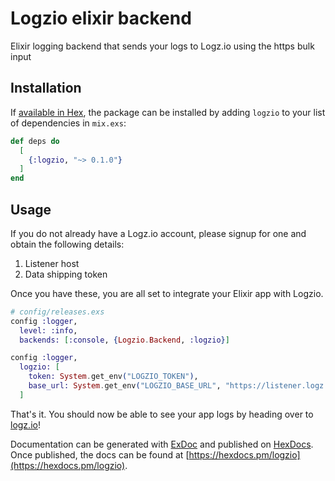 # Logzio elixir backend
Elixir logging backend that sends your logs to Logz.io using the https bulk input 

## Installation

If [available in Hex](https://hex.pm/docs/publish), the package can be installed
by adding `logzio` to your list of dependencies in `mix.exs`:

```elixir
def deps do
  [
    {:logzio, "~> 0.1.0"}
  ]
end
```

## Usage
If you do not already have a Logz.io account, please signup for one and obtain the following details:
1. Listener host
2. Data shipping token

Once you have these, you are all set to integrate your Elixir app with Logzio.

```elixir
# config/releases.exs
config :logger, 
  level: :info, 
  backends: [:console, {Logzio.Backend, :logzio}]

config :logger, 
  logzio: [
    token: System.get_env("LOGZIO_TOKEN"),
    base_url: System.get_env("LOGZIO_BASE_URL", "https://listener.logz.io:8071/")
  ]
```

That's it. You should now be able to see your app logs by heading over to [logz.io](https://logz.io)!

Documentation can be generated with [ExDoc](https://github.com/elixir-lang/ex_doc)
and published on [HexDocs](https://hexdocs.pm). Once published, the docs can
be found at [https://hexdocs.pm/logzio](https://hexdocs.pm/logzio).

